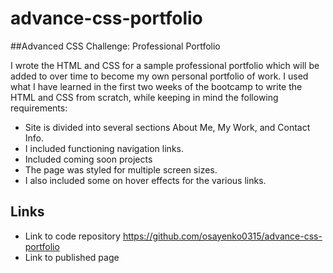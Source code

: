 # advance-css-portfolio
##Advanced CSS Challenge: Professional Portfolio

I wrote the HTML and CSS for a sample professional portfolio which will be added to over time to become my own personal portfolio of work. I used what I have learned in the first two weeks of the bootcamp to write the HTML and CSS from scratch, while keeping in mind the following requirements:

* Site is divided into several sections About Me, My Work, and Contact Info.
* I included functioning navigation links.
* Included coming soon projects 
* The page was styled for multiple screen sizes.
* I also included some on hover effects for the various links.

## Links
* Link to code repository https://github.com/osayenko0315/advance-css-portfolio
* Link to published page 
